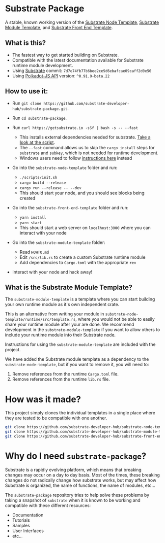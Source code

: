 # Substrate Package

A stable, known working version of the [Substrate Node Template](https://github.com/substrate-developer-hub/substrate-node-template), [Substrate Module Template](https://github.com/substrate-developer-hub/substrate-module-template), and [Substrate Front End Template](https://github.com/substrate-developer-hub/substrate-front-end-template).

## What is this?

* The fastest way to get started building on Substrate.
* Compatible with the latest documentation available for Substrate runtime module development.
* Using [Substrate](https://github.com/paritytech/substrate) commit: `7d7e74fb77b6bee2ce9d6ebafcae09caff2d0e50`
* Using [Polkadot-JS API](https://github.com/polkadot-js/api/) version: `^0.91.0-beta.22`

## How to use it:

 * Run `git clone https://github.com/substrate-developer-hub/substrate-package.git`.
 * Run `cd substrate-package`.
 * Run `curl https://getsubstrate.io -sSf | bash -s -- --fast`
    * This installs external dependencies needed for substrate. [Take a look at the script](https://getsubstrate.io).
    * The `--fast` command allows us to skip the `cargo install` steps for `substrate` and `subkey`, which is not needed for runtime development.
    * Windows users need to follow [instructions here](https://github.com/paritytech/substrate#61-hacking-on-substrate) instead

* Go into the `substrate-node-template` folder and run:
    * `./scripts/init.sh`
    * `cargo build --release`
    * `cargo run --release -- --dev`
    * This should start your node, and you should see blocks being created

* Go into the `substrate-front-end-template` folder and run:
    * `yarn install`
    * `yarn start`
    * This should start a web server on `localhost:3000` where you can interact with your node

* Go into the `substrate-module-template` folder:
    * Read `HOWTO.md`
    * Edit `/src/lib.rs` to create a custom Substrate runtime module
    * Add dependencies to `Cargo.toml` with the appropriate `rev`

* Interact with your node and hack away!

## What is the Substrate Module Template?

The `substrate-module-template` is a template where you can start building your own runtime module as it's own independent crate.

This is an alternative from writing your module in `substrate-node-template/runtime/src/template.rs`, where you would not be able to easily share your runtime module after your are done. We recommend development in the `substrate-module-template` if you want to allow others to include your runtime module into their Substrate node. 

Instructions for using the `substrate-module-template` are included with the project.

We have added the Substrate module template as a dependency to the `substrate-node-template`, but if you want to remove it, you will need to:

1. Remove references from the runtime `Cargo.toml` file.
2. Remove references from the runtime `lib.rs` file.

# How was it made?

This project simply clones the individual templates in a single place where they are tested to be compatible with one another.

```bash
git clone https://github.com/substrate-developer-hub/substrate-node-template
git clone https://github.com/substrate-developer-hub/substrate-module-template
git clone https://github.com/substrate-developer-hub/substrate-front-end-template
```

# Why do I need `substrate-package`?

Substrate is a rapidly evolving platform, which means that breaking changes may occur on a day to day basis.
Most of the times, these breaking changes do not radically change how substrate works, but may affect how Substrate is organized, the name of functions, the name of modules, etc...

The `substrate-package` repository tries to help solve these problems by taking a snapshot of `substrate` when it is known to be working and compatible with these different resources:

* Documentation
* Tutorials
* Samples
* User Interfaces
* etc...
